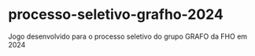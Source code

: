 # processo-seletivo-grafho-2024
Jogo desenvolvido para o processo seletivo do grupo GRAFO da FHO em 2024

